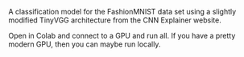 A classification model for the FashionMNIST data set using a slightly modified TinyVGG architecture from the CNN Explainer website.

Open in Colab and connect to a GPU and run all.
If you have a pretty modern GPU, then you can maybe run locally.
